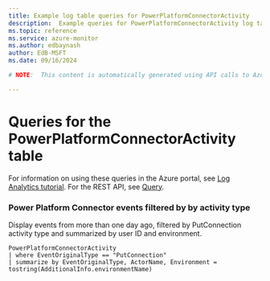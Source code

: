 ```yaml
---
title: Example log table queries for PowerPlatformConnectorActivity
description:  Example queries for PowerPlatformConnectorActivity log table
ms.topic: reference
ms.service: azure-monitor
ms.author: edbaynash
author: EdB-MSFT
ms.date: 09/16/2024

# NOTE:  This content is automatically generated using API calls to Azure. Any edits made on these files will be overwritten in the next run of the script. 

---
```


# Queries for the PowerPlatformConnectorActivity table

For information on using these queries in the Azure portal, see [Log Analytics tutorial](/azure/azure-monitor/logs/log-analytics-tutorial). For the REST API, see [Query](/rest/api/loganalytics/query).


### Power Platform Connector events filtered by by activity type  


Display events from more than one day ago, filtered by PutConnection activity type and summarized by user ID and environment.  

```query
PowerPlatformConnectorActivity
| where EventOriginalType == "PutConnection"
| summarize by EventOriginalType, ActorName, Environment = tostring(AdditionalInfo.environmentName)
```

